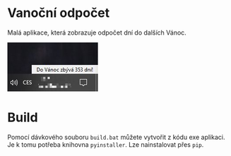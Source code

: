 # Vanoční odpočet
Malá aplikace, která zobrazuje odpočet dní do dalších Vánoc.

![ukazka](img/ukazka.jpg)

# Build
Pomocí dávkového souboru `build.bat` můžete vytvořit z kódu exe aplikaci. Je k tomu potřeba knihovna `pyinstaller`. Lze nainstalovat přes `pip`.
